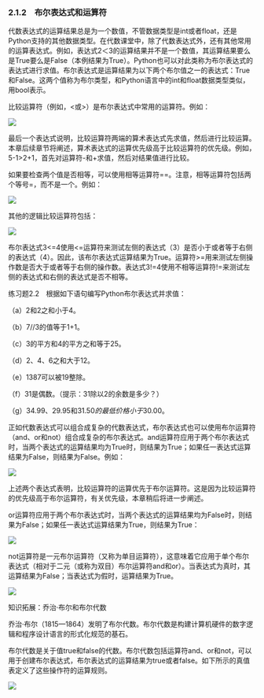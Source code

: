    

### 2.1.2　布尔表达式和运算符

代数表达式的运算结果总是为一个数值，不管数据类型是int或者float，还是Python支持的其他数据类型。在代数课堂中，除了代数表达式外，还有其他常用的运算表达式。例如，表达式2＜3的运算结果并不是一个数值，其运算结果要么是True要么是False（本例结果为True）。Python也可以对此类称为布尔表达式的表达式进行求值。布尔表达式是运算结果为以下两个布尔值之一的表达式：True和False。这两个值称为布尔类型，和Python语言中的int和float数据类型类似，用bool表示。

比较运算符（例如，<或>）是布尔表达式中常用的运算符。例如：

![](0-Assets/Epubook/程序员编程语言经典合集（计算机科学丛书5册套装），javapython编程语言含经典教材龙书《编译原理》%20(Bruce%20Eckel%20%20Alfred%20V.%20Aho%20%20Monica%20S.%20Lam%20etc.)%20(Z-Library)/images/image07887.jpeg)

最后一个表达式说明，比较运算符两端的算术表达式先求值，然后进行比较运算。本章后续章节将阐述，算术表达式的运算优先级高于比较运算符的优先级。例如，5-1>2+1，首先对运算符-和+求值，然后对结果值进行比较。

如果要检查两个值是否相等，可以使用相等运算符==。注意，相等运算符包括两个等号=，而不是一个。例如：

![](0-Assets/Epubook/程序员编程语言经典合集（计算机科学丛书5册套装），javapython编程语言含经典教材龙书《编译原理》%20(Bruce%20Eckel%20%20Alfred%20V.%20Aho%20%20Monica%20S.%20Lam%20etc.)%20(Z-Library)/images/image07888.jpeg)

其他的逻辑比较运算符包括：

![](0-Assets/Epubook/程序员编程语言经典合集（计算机科学丛书5册套装），javapython编程语言含经典教材龙书《编译原理》%20(Bruce%20Eckel%20%20Alfred%20V.%20Aho%20%20Monica%20S.%20Lam%20etc.)%20(Z-Library)/images/image07889.jpeg)

布尔表达式3<=4使用<=运算符来测试左侧的表达式（3）是否小于或者等于右侧的表达式（4）。因此，该布尔表达式运算结果为True。运算符>=用来测试左侧操作数是否大于或者等于右侧的操作数。表达式3!=4使用不相等运算符!=来测试左侧的表达式和右侧的表达式是否不相等。

练习题2.2　根据如下语句编写Python布尔表达式并求值：

（a）2和2之和小于4。

（b）7//3的值等于1+1。

（c）3的平方和4的平方之和等于25。

（d）2、4、6之和大于12。

（e）1387可以被19整除。

（f）31是偶数。（提示：31除以2的余数是多少？）

（g）$34.99、$29.95和$31.50的最低价格小于$30.00。

正如代数表达式可以组合成复杂的代数表达式，布尔表达式也可以使用布尔运算符（and、or和not）组合成复杂的布尔表达式。and运算符应用于两个布尔表达式时，当两个表达式的运算结果均为True时，则结果为True；如果任一表达式运算结果为False，则结果为False。例如：

![](0-Assets/Epubook/程序员编程语言经典合集（计算机科学丛书5册套装），javapython编程语言含经典教材龙书《编译原理》%20(Bruce%20Eckel%20%20Alfred%20V.%20Aho%20%20Monica%20S.%20Lam%20etc.)%20(Z-Library)/images/image07890.jpeg)

上述两个表达式表明，比较运算符的运算优先于布尔运算符。这是因为比较运算符的优先级高于布尔运算符，有关优先级，本章稍后将进一步阐述。

or运算符应用于两个布尔表达式时，当两个表达式的运算结果均为False时，则结果为False；如果任一表达式运算结果为True，则结果为True：

![](0-Assets/Epubook/程序员编程语言经典合集（计算机科学丛书5册套装），javapython编程语言含经典教材龙书《编译原理》%20(Bruce%20Eckel%20%20Alfred%20V.%20Aho%20%20Monica%20S.%20Lam%20etc.)%20(Z-Library)/images/image07891.jpeg)

not运算符是一元布尔运算符（又称为单目运算符），这意味着它应用于单个布尔表达式（相对于二元（或称为双目）布尔运算符and和or）。当表达式为真时，其运算结果为False；当表达式为假时，运算结果为True。

![](0-Assets/Epubook/程序员编程语言经典合集（计算机科学丛书5册套装），javapython编程语言含经典教材龙书《编译原理》%20(Bruce%20Eckel%20%20Alfred%20V.%20Aho%20%20Monica%20S.%20Lam%20etc.)%20(Z-Library)/images/image07892.jpeg)

知识拓展：乔治·布尔和布尔代数

乔治·布尔（1815—1864）发明了布尔代数。布尔代数是构建计算机硬件的数字逻辑和程序设计语言的形式化规范的基石。

布尔代数是关于值true和false的代数。布尔代数包括运算符and、or和not，可以用于创建布尔表达式，布尔表达式的运算结果为true或者false。如下所示的真值表定义了这些操作符的运算规则。

![](0-Assets/Epubook/程序员编程语言经典合集（计算机科学丛书5册套装），javapython编程语言含经典教材龙书《编译原理》%20(Bruce%20Eckel%20%20Alfred%20V.%20Aho%20%20Monica%20S.%20Lam%20etc.)%20(Z-Library)/images/image07893.jpeg)
